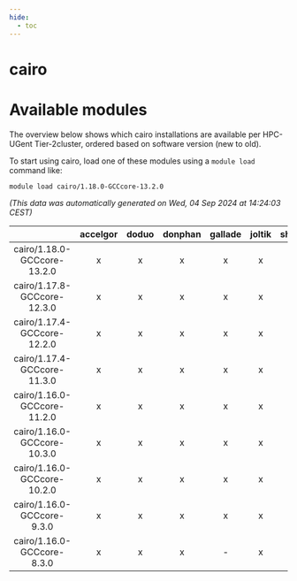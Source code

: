 ```yaml
---
hide:
  - toc
---
```


cairo
=====

# Available modules


The overview below shows which cairo installations are available per HPC-UGent Tier-2cluster, ordered based on software version (new to old).

To start using cairo, load one of these modules using a `module load` command like:

```shell
module load cairo/1.18.0-GCCcore-13.2.0
```

*(This data was automatically generated on Wed, 04 Sep 2024 at 14:24:03 CEST)*  

| |accelgor|doduo|donphan|gallade|joltik|shinx|skitty|
| :---: | :---: | :---: | :---: | :---: | :---: | :---: | :---: |
|cairo/1.18.0-GCCcore-13.2.0|x|x|x|x|x|x|x|
|cairo/1.17.8-GCCcore-12.3.0|x|x|x|x|x|x|x|
|cairo/1.17.4-GCCcore-12.2.0|x|x|x|x|x|x|x|
|cairo/1.17.4-GCCcore-11.3.0|x|x|x|x|x|x|x|
|cairo/1.16.0-GCCcore-11.2.0|x|x|x|x|x|-|x|
|cairo/1.16.0-GCCcore-10.3.0|x|x|x|x|x|-|x|
|cairo/1.16.0-GCCcore-10.2.0|x|x|x|x|x|-|x|
|cairo/1.16.0-GCCcore-9.3.0|x|x|x|x|x|-|x|
|cairo/1.16.0-GCCcore-8.3.0|x|x|x|-|x|-|x|
